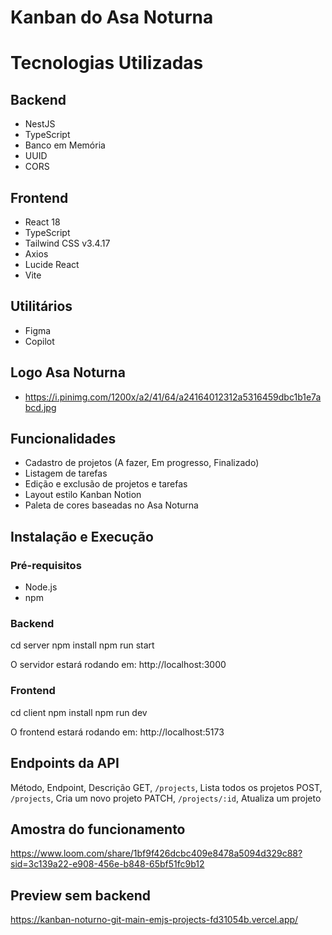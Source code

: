 # Kanban do Asa Noturna

# Tecnologias Utilizadas
## Backend
- NestJS
- TypeScript
- Banco em Memória
- UUID
- CORS

## Frontend
- React 18
- TypeScript
- Tailwind CSS v3.4.17
- Axios
- Lucide React
- Vite

## Utilitários
- Figma
- Copilot

## Logo Asa Noturna
- https://i.pinimg.com/1200x/a2/41/64/a24164012312a5316459dbc1b1e7abcd.jpg

## Funcionalidades
-  Cadastro de projetos (A fazer, Em progresso, Finalizado)
-  Listagem de tarefas
-  Edição e exclusão de projetos e tarefas
-  Layout estilo Kanban Notion
-  Paleta de cores baseadas no Asa Noturna

## Instalação e Execução
### Pré-requisitos
- Node.js
- npm

### Backend
cd server
npm install
npm run start

O servidor estará rodando em: http://localhost:3000

### Frontend
cd client
npm install
npm run dev

O frontend estará rodando em: http://localhost:5173

## Endpoints da API
Método, Endpoint, Descrição
GET, `/projects`, Lista todos os projetos
POST, `/projects`, Cria um novo projeto
PATCH, `/projects/:id`, Atualiza um projeto

## Amostra do funcionamento
https://www.loom.com/share/1bf9f426dcbc409e8478a5094d329c88?sid=3c139a22-e908-456e-b848-65bf51fc9b12

## Preview sem backend
https://kanban-noturno-git-main-emjs-projects-fd31054b.vercel.app/
